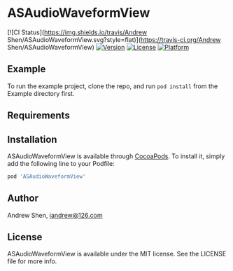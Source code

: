 # ASAudioWaveformView

[![CI Status](https://img.shields.io/travis/Andrew Shen/ASAudioWaveformView.svg?style=flat)](https://travis-ci.org/Andrew Shen/ASAudioWaveformView)
[![Version](https://img.shields.io/cocoapods/v/ASAudioWaveformView.svg?style=flat)](https://cocoapods.org/pods/ASAudioWaveformView)
[![License](https://img.shields.io/cocoapods/l/ASAudioWaveformView.svg?style=flat)](https://cocoapods.org/pods/ASAudioWaveformView)
[![Platform](https://img.shields.io/cocoapods/p/ASAudioWaveformView.svg?style=flat)](https://cocoapods.org/pods/ASAudioWaveformView)

## Example

To run the example project, clone the repo, and run `pod install` from the Example directory first.

## Requirements

## Installation

ASAudioWaveformView is available through [CocoaPods](https://cocoapods.org). To install
it, simply add the following line to your Podfile:

```ruby
pod 'ASAudioWaveformView'
```

## Author

Andrew Shen, iandrew@126.com

## License

ASAudioWaveformView is available under the MIT license. See the LICENSE file for more info.
